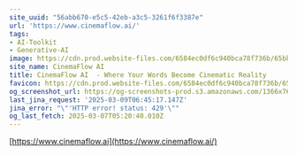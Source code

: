 ```yaml
---
site_uuid: "56abb670-e5c5-42eb-a3c5-3261f6f3387e"
url: 'https://www.cinemaflow.ai/'
tags:
- AI-Toolkit
- Generative-AI
image: https://cdn.prod.website-files.com/6584ec0df6c940bca78f736b/65bb0176a1cb0df0b9803e7a_256.png
site_name: CinemaFlow AI
title: CinemaFlow AI  - Where Your Words Become Cinematic Reality
favicon: https://cdn.prod.website-files.com/6584ec0df6c940bca78f736b/65bb0173af340ad59d97ea5c_32.png
og_screenshot_url: https://og-screenshots-prod.s3.amazonaws.com/1366x768/80/false/2da079b52cf6815aae4f29f059152c28d47b2c7949c74ae72a3f76fd51eb29f6.jpeg
last_jina_request: '2025-03-09T06:45:17.147Z'
jina_error: "\"'HTTP error! status: 429'\""
og_last_fetch: 2025-03-07T05:20:40.010Z
---
```


[https://www.cinemaflow.ai](https://www.cinemaflow.ai/)
